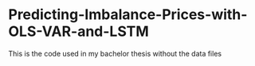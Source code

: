 # Predicting-Imbalance-Prices-with-OLS-VAR-and-LSTM
This is the code used in my bachelor thesis without the data files
